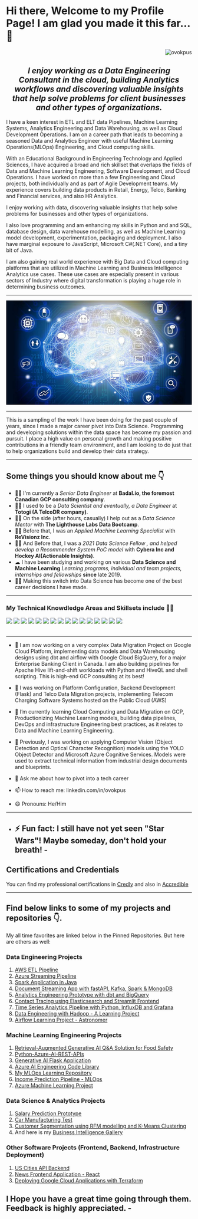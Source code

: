 # Hi there, Welcome to my Profile Page! I am glad you made it this far... 👋

<div align="right">
    <img src="https://komarev.com/ghpvc/?username=ovokpus" alt="ovokpus">
</div>

<h2 align="center"><em>I enjoy working as a Data Engineering Consultant in the cloud, building Analytics workflows and discovering valuable insights that help solve problems for client businesses and other types of organizations.</em></h2>

<p>I have a keen interest in ETL and ELT data Pipelines, Machine Learning Systems, Analytics Engineering and Data Warehousing, as well as Cloud Development Operations. I am on a career path that leads to becoming a seasoned Data and Analytics Engineer with useful Machine Learning Operations(MLOps) Engineering, and Cloud computing skills.
</p>

<p>
With an Educational Background in Engineering Technology and Applied Sciences, I have acquired a broad and rich skillset that overlaps the fields of Data and Machine Learning Engineering, Software Development, and Cloud Operations. I have worked on more than a few Engineering and Cloud projects, both individually and as part of Agile Development teams. My experience covers building data products in Retail, Energy, Telco, Banking and Financial services, and also HR Analytics.
</p>

<p>I enjoy working with data, discovering valuable insights that help solve problems for businesses and other types of organizations.</p>

<p>I also love programming and am enhancing my skills in Python and and SQL, database design, data warehouse modelling, as well as Machine Learning model development, experimentation, packaging and deployment. I also have marginal exposure to JavaScript, Microsoft C#(.NET Core), and a tiny bit of Java. </p>

<p>I am also gaining real world experience with Big Data and Cloud computing platforms that are utilized in Machine Learning and Business Intelligence Analytics use cases. These use cases are especially present in various sectors of Industry where digital transformation is playing a huge role in determining business outcomes.</p>

<hr>
<div align="right"><img src="img/img1.jpg"></div>
</hr>

<hr>
<p>This is a sampling of the work I have been doing for the past couple of years, since I made a major career pivot into Data Science. Programming and developing solutions within the data space has become my passion and pursuit. I place a high value on personal growth and making positive contributions in a friendly team environment, and I am looking to do just that to help organizations build and develop their data strategy.</p>
</hr>

<hr>
<h2> Some things you should know about me 👇</h2>
<ul>
<li>👨‍💻 I'm currently a <em> Senior Data Engineer </em> at <strong>Badal.io, the foremost Canadian GCP consulting company</strong>.</li>
<li>👨‍💻 I used to be a <em> Data Scientist and eventually, a Data Engineer </em> at <strong>Totogi (A TelcoDR company)</strong>.</li>
<li>👨‍🔬 On the side (after hours, casually) I help out as a <em>Data Science Mentor</em> with <strong>The Lighthouse Labs Data Bootcamp</strong>.</li>
<li>👨‍🔬 Before that, I was an <em>Applied Machine Learning Specialist</em> with <strong>ReVisionz Inc</strong>.</li>
<li>👨‍🔬 And Before that, I was a <em>2021 Data Science Fellow , and helped develop a Recommender System PoC model</em> with <strong>Cybera Inc and Hockey AI(Actionable Insights)</strong>.</li>
<li>☁  I have been studying and working on various <strong>Data Science and Machine Learning</strong> <em>Learning programs, individual and team projects, internships and fellowships</em>  <strong>since</strong> late 2019.</li>
<li>👨‍🎓 Making this switch into Data Science has become one of the best career decisions I have made.</li>
</ul>
<hr>

<h3>My Technical Knowdledge Areas and Skillsets include 👨‍💻</h3>
<div>
    <img src="https://img.shields.io/badge/python-%2314354C.svg?style=for-the-badge&logo=python&logoColor=white">
    <img src="https://img.shields.io/badge/postgres-%23316192.svg?style=for-the-badge&logo=postgresql&logoColor=white">
    <img src="https://img.shields.io/badge/scikit--learn-%23F7931E.svg?style=for-the-badge&logo=scikit-learn&logoColor=white">
    <img src="https://img.shields.io/badge/pandas-%23150458.svg?style=for-the-badge&logo=pandas&logoColor=white">
    <img src="https://img.shields.io/badge/numpy-%23013243.svg?style=for-the-badge&logo=numpy&logoColor=white">
    <img src="https://img.shields.io/badge/TensorFlow-%23FF6F00.svg?style=for-the-badge&logo=TensorFlow&logoColor=white">
    <img src="https://img.shields.io/badge/git-%23F05033.svg?style=for-the-badge&logo=git&logoColor=white">
    <img src="https://img.shields.io/badge/html5-%23E34F26.svg?style=for-the-badge&logo=html5&logoColor=white">
    <img src="https://img.shields.io/badge/css3-%231572B6.svg?style=for-the-badge&logo=css3&logoColor=white">
    <img src="https://img.shields.io/badge/bootstrap-%23563D7C.svg?style=for-the-badge&logo=bootstrap&logoColor=white">
    <img src="https://img.shields.io/badge/AWS-%23FF9900.svg?style=for-the-badge&logo=amazon-aws&logoColor=white">
    <img src="https://img.shields.io/badge/-POWER%20BI-pink">
    <img src="https://img.shields.io/badge/-MICROSOFT%20AZURE-blue">
    <img src="https://img.shields.io/badge/-T--SQL-blue">
    <img src="https://img.shields.io/badge/-MACHINE%20LEARING-brightgreen">
    <img src="https://img.shields.io/badge/-DATABASE%20DESIGN%20AND%20ADMINISTRATION-red">

</div>
<br>
<hr>

- 🔭 I am now working on a very complex Data Migration Project on Google Cloud Platform, implementing data models and Data Warehousing designs using dbt and airflow with Google Cloud BigQuery, for a major Enterprise Banking Client in Canada. I am also building pipelines for Apache Hive lift-and-shift workloads with Python and HiveQL and shell scripting. This is high-end GCP consulting at its best!
- 🌱 I was working on Platform Configuration, Backend Development (Flask) and Telco Data Migration projects, implementing Telecom Charging Software Systems hosted on the Public Cloud (AWS)
- 🌱 I’m currently learning Cloud Computing and Data Migration on GCP, Productionizing Machine Learning models, building data pipelines, DevOps and infrastructure Engineering best practices, as it relates to Data and Machine Learning Engineering.
- 🌱 Previously, I was working on applying Computer Vision (Object Detection and Optical Character Recognition) models using the YOLO Object Detector and Microsoft Azure Cognitive Services. Models were used to extract technical information from industrial design documents and blueprints.

- 💬 Ask me about how to pivot into a tech career
- 📫 How to reach me: linkedin.com/in/ovokpus
- 😄 Pronouns: He/Him

---

- ## ⚡ Fun fact: I still have not yet seen "Star Wars"! Maybe someday, don't hold your breath! -

## Certifications and Credentials

You can find my professional certifications in [Credly](https://www.credly.com/users/ovo) and also in [Accredible](https://scl.io/Rp328W3)

---

## Find below links to some of my projects and repositories 👇.

My all time favorites are linked below in the Pinned Repositories. But here are others as well:

### Data Engineering Projects

1. [AWS ETL Pipeline](https://github.com/ovokpus/AWS-ETL-Pipeline)
2. [Azure Streaming Pipeline](https://github.com/ovokpus/Azure-Streaming-Pipeline)
3. [Spark Application in Java](https://github.com/ovokpus/Java-Spark-Batch-Application/tree/main)
4. [Document Streaming App with fastAPI, Kafka, Spark & MongoDB](https://github.com/ovokpus/document-streaming-pipeline)
5. [Analytics Engineering Prototype with dbt and BigQuery](https://github.com/ovokpus/analytics-engineering-prototype)
6. [Contact Tracing using Elasticsearch and Streamlit Frontend](https://github.com/ovokpus/contact-tracing)
7. [Time Series Analytics Pipeline with Python, InfluxDB and Grafana](https://github.com/ovokpus/time-series-analytics)
8. [Data Engineering with Hadoop - A Learning Project](https://github.com/ovokpus/Data-Engineering-with-Hadoop/tree/main)
9. [Airflow Learning Project - Astronomer](https://github.com/ovokpus/my-airflow-learning-project)

### Machine Learning Engineering Projects

1. [Retrieval-Augmented Generative AI Q&A Solution for Food Safety](https://github.com/ovokpus/vertex-gen-ai)
2. [Python-Azure-AI-REST-APIs](https://github.com/ovokpus/Python-Azure-AI-REST-APIs)
3. [Generative AI Flask Application](https://github.com/ovokpus/summarizer-app)
4. [Azure AI Engineering Code Library](https://github.com/ovokpus/Azure-AI-Engineer-Code-Library)
5. [My MLOps Learning Repository](https://github.com/ovokpus/MLOps-Learn)
6. [Income Prediction Pipeline - MLOps](https://github.com/ovokpus/Income-Prediction-Pipeline)
7. [Azure Machine Learning Project](https://github.com/ovokpus/Azure-Machine-Learning-Project)

### Data Science & Analytics Projects

1. [Salary Prediction Prototype](https://github.com/ovokpus/Salary-Prediction)
2. [Car Manufacturing Test](https://github.com/ovokpus/Car-Manufacturing-Test)
3. [Customer Segmentation using RFM modelling and K-Means Clustering](https://github.com/ovokpus/Customer-Segmentation)
4. And here is my [Business Intelligence Gallery](https://github.com/ovokpus/my-bi-gallery)

### Other Software Projects (Frontend, Backend, Infrastructure Deployment)

1. [US Cities API Backend](https://github.com/ovokpus/us-city-api)
2. [News Frontend Application - React](https://github.com/ovokpus/google-news-app)
3. [Deploying Google Cloud Applications with Terraform](https://github.com/ovokpus/GCP-Terraform-App-Deployment)

## I Hope you have a great time going through them. Feedback is highly appreciated. -

